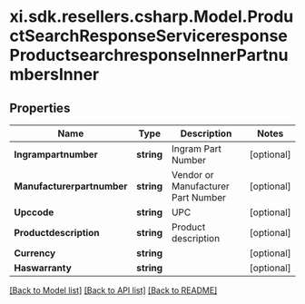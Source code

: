 # xi.sdk.resellers.csharp.Model.ProductSearchResponseServiceresponseProductsearchresponseInnerPartnumbersInner

## Properties

Name | Type | Description | Notes
------------ | ------------- | ------------- | -------------
**Ingrampartnumber** | **string** | Ingram Part Number | [optional] 
**Manufacturerpartnumber** | **string** | Vendor or Manufacturer Part Number | [optional] 
**Upccode** | **string** | UPC | [optional] 
**Productdescription** | **string** | Product description | [optional] 
**Currency** | **string** |  | [optional] 
**Haswarranty** | **string** |  | [optional] 

[[Back to Model list]](../README.md#documentation-for-models) [[Back to API list]](../README.md#documentation-for-api-endpoints) [[Back to README]](../README.md)

